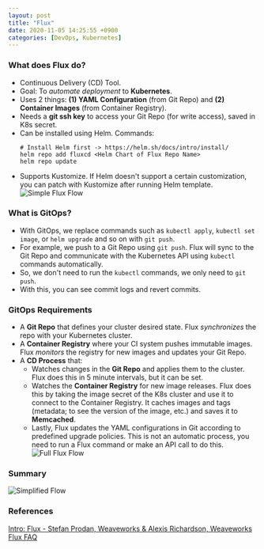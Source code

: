 ```yaml
---
layout: post
title: "Flux"
date: 2020-11-05 14:25:55 +0900
categories: [DevOps, Kubernetes]
---
```


### What does Flux do?
- Continuous Delivery (CD) Tool.
- Goal: To *automate deployment* to **Kubernetes**.
- Uses 2 things: **(1) YAML Configuration** (from Git Repo) and **(2) Container Images** (from Container Registry).
- Needs a **git ssh key** to access your Git Repo (for write access), saved in K8s secret.
- Can be installed using Helm. Commands: 
	```
	# Install Helm first -> https://helm.sh/docs/intro/install/
	helm repo add fluxcd <Helm Chart of Flux Repo Name>
	helm repo update
	```
- Supports Kustomize. If Helm doesn't support a certain customization, you can patch with Kustomize after running Helm template.
![Simple Flux Flow](https://i.ibb.co/pZdWPkc/Screen-Shot-2020-08-25-at-9-40-55.png)

### What is GitOps?
- With GitOps, we replace commands such as `kubectl apply`, `kubectl set image`, or `helm upgrade` and so on with `git push`. 
- For example, we push to a  Git Repo using `git push`. Flux will sync to the Git Repo and communicate with the Kubernetes API using `kubectl` commands automatically.
- So, we don't need to run the `kubectl` commands, we only need to `git push`.
- With this, you can see commit logs and revert commits.

### GitOps Requirements
- A **Git Repo** that defines your cluster desired state. Flux *synchronizes* the repo with your Kubernetes cluster.
- A **Container Registry** where your CI system pushes immutable images. Flux *monitors* the registry for new images and updates your Git Repo.
- A **CD Process** that:
	- Watches changes in the **Git Repo** and applies them to the cluster. Flux does this in 5 minute intervals, but it can be set.
	- Watches the **Container Registry** for new image releases. Flux does this by taking the image secret of the K8s cluster and use it to connect to the Container Registry. It caches images and tags (metadata; to see the version of the image, etc.) and saves it to **Memcached**.
	- Lastly, Flux updates the YAML configurations in Git according to predefined upgrade policies. This is not an automatic process, you need to run a Flux command or make an API call to do this.
![Full Flux Flow](https://i.ibb.co/YhFnChf/Screen-Shot-2020-08-25-at-9-46-14.png)

### Summary
![Simplified Flow](https://i.ibb.co/3sK2T73/Screen-Shot-2020-08-25-at-13-32-53.png)

### References
[Intro: Flux - Stefan Prodan, Weaveworks & Alexis Richardson, Weaveworks](https://www.youtube.com/watch?v=u8usjpl3jWM)<br/>
[Flux FAQ](https://docs.fluxcd.io/en/1.20.1/faq/)
